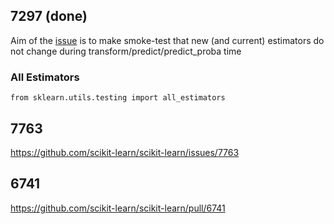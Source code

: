 ## 7297 (done)

Aim of the [issue](https://github.com/scikit-learn/scikit-learn/issues/7297) is to make smoke-test that new (and current) estimators do not change during transform/predict/predict_proba time

### All Estimators

`from sklearn.utils.testing import all_estimators`

## 7763

https://github.com/scikit-learn/scikit-learn/issues/7763

## 6741

https://github.com/scikit-learn/scikit-learn/pull/6741
